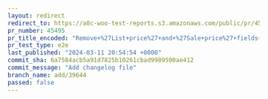 ```yaml
---
layout: redirect
redirect_to: https://a8c-woo-test-reports.s3.amazonaws.com/public/pr/45495/e2e/index.html
pr_number: 45495
pr_title_encoded: "Remove+%27List+price%27+and+%27Sale+price%27+fields+from+the+General+tab"
pr_test_type: e2e
last_published: "2024-03-11 20:54:54 +0000"
commit_sha: 6a7584acb5a91d7825b10261cbad9989500ae412
commit_message: "Add changelog file"
branch_name: add/39644
passed: false
---
```

